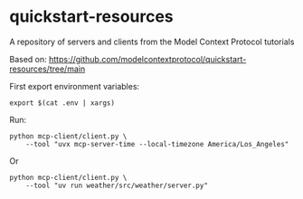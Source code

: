 # quickstart-resources
A repository of servers and clients from the Model Context Protocol tutorials

Based on: https://github.com/modelcontextprotocol/quickstart-resources/tree/main

First export environment variables:
```
export $(cat .env | xargs)
```

Run:
```
python mcp-client/client.py \
    --tool "uvx mcp-server-time --local-timezone America/Los_Angeles"
```

Or
```
python mcp-client/client.py \
    --tool "uv run weather/src/weather/server.py"
```